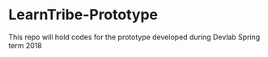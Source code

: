 # LearnTribe-Prototype
This repo will hold codes for the prototype developed during Devlab Spring term 2018
